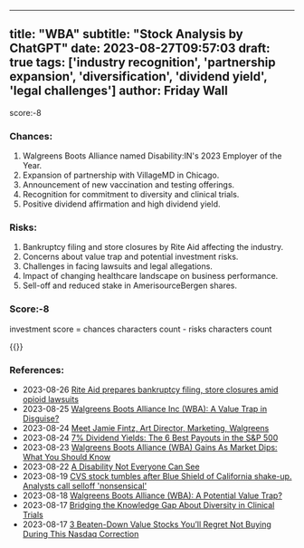 
---
title: "WBA"
subtitle: "Stock Analysis by ChatGPT"
date: 2023-08-27T09:57:03
draft: true
tags: ['industry recognition', 'partnership expansion', 'diversification', 'dividend yield', 'legal challenges']
author: Friday Wall
---

score:-8
### Chances:
1. Walgreens Boots Alliance named Disability:IN's 2023 Employer of the Year.
2. Expansion of partnership with VillageMD in Chicago.
3. Announcement of new vaccination and testing offerings.
4. Recognition for commitment to diversity and clinical trials.
5. Positive dividend affirmation and high dividend yield.
### Risks:
1. Bankruptcy filing and store closures by Rite Aid affecting the industry.
2. Concerns about value trap and potential investment risks.
3. Challenges in facing lawsuits and legal allegations.
4. Impact of changing healthcare landscape on business performance.
5. Sell-off and reduced stake in AmerisourceBergen shares.
### Score:-8
investment score = chances characters count - risks characters count

{{<tradingview symbol="NASDAQ:WBA">}}
### References:
- 2023-08-26 [Rite Aid prepares bankruptcy filing, store closures amid opioid lawsuits](https://finance.yahoo.com/news/rite-aid-prepares-bankruptcy-filing-store-closures-amid-opioid-lawsuits-211616962.html?.tsrc=rss)
- 2023-08-25 [Walgreens Boots Alliance Inc (WBA): A Value Trap in Disguise?](https://finance.yahoo.com/news/walgreens-boots-alliance-inc-wba-233225851.html?.tsrc=rss)
- 2023-08-24 [Meet Jamie Fintz, Art Director, Marketing, Walgreens](https://finance.yahoo.com/news/meet-jamie-fintz-art-director-142000514.html?.tsrc=rss)
- 2023-08-24 [7% Dividend Yields: The 6 Best Payouts in the S&P 500](https://finance.yahoo.com/m/31aa3a09-b030-368f-acb7-533ec73b62c2/7%25-dividend-yields%3A-the-6.html?.tsrc=rss)
- 2023-08-23 [Walgreens Boots Alliance (WBA) Gains As Market Dips: What You Should Know](https://finance.yahoo.com/news/walgreens-boots-alliance-wba-gains-214514773.html?.tsrc=rss)
- 2023-08-22 [A Disability Not Everyone Can See](https://finance.yahoo.com/news/disability-not-everyone-see-133000089.html?.tsrc=rss)
- 2023-08-19 [CVS stock tumbles after Blue Shield of California shake-up. Analysts call selloff 'nonsensical'](https://finance.yahoo.com/news/cvs-stock-tumbles-after-blue-shield-of-california-shake-up-analysts-call-selloff-nonsensical-174803514.html?.tsrc=rss)
- 2023-08-18 [Walgreens Boots Alliance (WBA): A Potential Value Trap?](https://finance.yahoo.com/news/walgreens-boots-alliance-wba-potential-163935289.html?.tsrc=rss)
- 2023-08-17 [Bridging the Knowledge Gap About Diversity in Clinical Trials](https://finance.yahoo.com/news/bridging-knowledge-gap-diversity-clinical-131000516.html?.tsrc=rss)
- 2023-08-17 [3 Beaten-Down Value Stocks You’ll Regret Not Buying During This Nasdaq Correction](https://finance.yahoo.com/news/3-beaten-down-value-stocks-221341910.html?.tsrc=rss)


                
